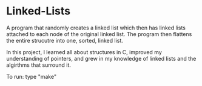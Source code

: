 # Linked-Lists

A program that randomly creates a linked list which then has linked lists attached to each node of the original linked list. The program then flattens the entire strucutre into one, sorted, linked list.

In this project, I learned all about structures in C, improved my understanding of pointers, and grew in my knowledge of linked lists and the algirthms that surround it.

To run: type "make"
